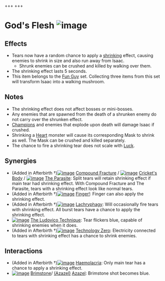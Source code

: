 +++
+++

 # God's Flesh ![image](/image/God%27s_Flesh.png) 

Effects
---------


* Tears now have a random chance to apply a [shrinking](/wiki/Status_Effects#Effects "Status Effects") effect, causing enemies to shrink in size and also run away from Isaac.
	+ Shrunk enemies can be crushed and killed by walking over them.
* The shrinking effect lasts 5 seconds.
* This item belongs to the [Fun Guy](/wiki/Fun_Guy "Fun Guy") set. Collecting three items from this set will transform Isaac into a walking mushroom.


Notes
-------


* The shrinking effect does not affect bosses or mini-bosses.
* Any enemies that are spawned from the death of a shrunken enemy do not carry over the shrunken effect.
* [Champions](/wiki/Champion "Champion") and enemies that explode upon death will damage Isaac if crushed.
* Shrinking a [Heart](/wiki/Mask_%2B_Heart "Mask + Heart") monster will cause its corresponding Mask to shrink as well. The Mask can be crushed and killed separately.
* The chance to fire a shrinking tear does not scale with [Luck](/wiki/Luck "Luck").


Synergies
-----------


* (Added in Afterbirth †)[![image](/image/Compound_Fracture.png)](/wiki/Compound_Fracture "Compound Fracture") [Compound Fracture](/wiki/Compound_Fracture "Compound Fracture") / [![image](/image/Cricket%27s_Body.png)](/wiki/Cricket%27s_Body "Cricket's Body") [Cricket's Body](/wiki/Cricket%27s_Body "Cricket's Body") / [![image](/image/The_Parasite.png)](/wiki/The_Parasite "The Parasite") [The Parasite](/wiki/The_Parasite "The Parasite"): Split tears will retain shrinking effect if main tear had shrinking effect. With Compound Fracture and The Parasite, tears with a shrinking effect look like normal tears.
* (Added in Afterbirth †)[![image](/image/Finger!.png)](/wiki/Finger! "Finger!") [Finger!](/wiki/Finger! "Finger!"): Finger can also apply the shrinking effect.
* (Added in Afterbirth †)[![image](/image/Lachryphagy.png)](/wiki/Lachryphagy "Lachryphagy") [Lachryphagy](/wiki/Lachryphagy "Lachryphagy"): Will occasionally fire tears with shrinking effect. All burst tears have a chance to apply the shrinking effect.
* [![image](/image/The_Ludovico_Technique.png)](/wiki/The_Ludovico_Technique "The Ludovico Technique") [The Ludovico Technique](/wiki/The_Ludovico_Technique "The Ludovico Technique"): Tear flickers blue, capable of shrinking enemies when it does.
* (Added in Afterbirth †)[![image](/image/Technology_Zero.png)](/wiki/Technology_Zero "Technology Zero") [Technology Zero](/wiki/Technology_Zero "Technology Zero"): Electricity connected to tears with shrinking effect has a chance to shrink enemies.


Interactions
--------------


* (Added in Afterbirth †)[![image](/image/Haemolacria.png)](/wiki/Haemolacria "Haemolacria") [Haemolacria](/wiki/Haemolacria "Haemolacria"): Only main tear has a chance to apply a shrinking effect.
* [![image](/image/Brimstone.png)](/wiki/Brimstone "Brimstone") [Brimstone](/wiki/Brimstone "Brimstone")/ [(Azazel)](/wiki/Azazel "Azazel") [Azazel](/wiki/Azazel "Azazel"): Brimstone shot becomes blue.


